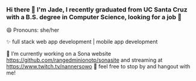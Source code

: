 ### Hi there 👋 I'm Jade, I recently graduated from UC Santa Cruz with a B.S. degree in Computer Science, looking for a job 🙏


😄 Pronouns: she/her

✨ full stack web app development | mobile app development

🔭 I’m currently working on a Sona website https://github.com/rangedminionotp/sonasite and streaming at https://www.twitch.tv/nannersowo 💬 feel free to stop by and hangout with me!
<!--
**rangedminionotp/rangedminionotp** is a ✨ _special_ ✨ repository because its `README.md` (this file) appears on your GitHub profile.

Here are some ideas to get you started:

- 🔭 I’m currently working on ...
- 🌱 I’m currently learning ...
- 👯 I’m looking to collaborate on ...
- 🤔 I’m looking for help with ...
- 💬 Ask me about ...
- 📫 How to reach me: ...
- 😄 Pronouns: ...
- ⚡ Fun fact: ...
-->
